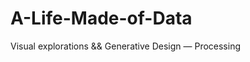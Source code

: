 A-Life-Made-of-Data
===================

Visual explorations &amp;&amp; Generative Design  —  Processing  
